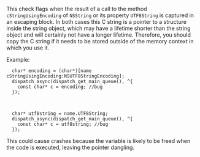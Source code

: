 This check flags when the result of a call to the method `cStringUsingEncoding` of `NSString` or its property `UTF8String`
is captured in an escaping block. In both cases this C string is a pointer to a structure inside the string object, which
may have a lifetime shorter than the string object and will certainly not have a longer lifetime. Therefore, you should copy
the C string if it needs to be stored outside of the memory context in which you use it.

Example:

```
  char* encoding = (char*)[name cStringUsingEncoding:NSUTF8StringEncoding];
  dispatch_async(dispatch_get_main_queue(), ^{
    const char* c = encoding; //bug
  });



  char* utf8string = name.UTF8String;
  dispatch_async(dispatch_get_main_queue(), ^{
    const char* c = utf8string; //bug
  });

```

This could cause crashes because the variable is likely to be freed when the code is executed, leaving the pointer dangling.
